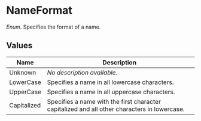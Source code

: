 # NameFormat

*Enum*. Specifies the format of a name.

## Values

| Name | Description |
|------|-------------|
| Unknown | *No description available.* |
| LowerCase | Specifies a name in all lowercase characters. |
| UpperCase | Specifies a name in all uppercase characters. |
| Capitalized | Specifies a name with the first character capitalized and all other characters in lowercase. |

